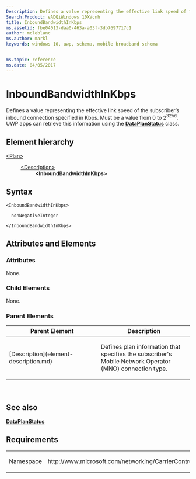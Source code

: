 ```yaml
---
Description: Defines a value representing the effective link speed of the subscriber’s inbound connection specified in Kbps. 
Search.Product: eADQiWindows 10XVcnh
title: InboundBandwidthInKbps
ms.assetid: fbe04013-daa0-463a-a03f-3db7697717c1
author: mcleblanc
ms.author: markl
keywords: windows 10, uwp, schema, mobile broadband schema


ms.topic: reference
ms.date: 04/05/2017
---
```


# InboundBandwidthInKbps


Defines a value representing the effective link speed of the subscriber’s inbound connection specified in Kbps. Must be a value from 0 to 2<sup>32nd</sup>. UWP apps can retrieve this information using the [**DataPlanStatus**](https://msdn.microsoft.com/library/windows/apps/br207256) class.

## Element hierarchy

<dl>
<dt><a href="element-plan.md">&lt;Plan&gt;</a></dt>
<dd>
<dl>
<dt><a href="element-description.md">&lt;Description&gt;</a></dt>
<dd><b>&lt;InboundBandwidthInKbps&gt;</b></dd>
</dl>
</dd>
</dl>

## Syntax

``` syntax
<InboundBandwidthInKbps>

  nonNegativeInteger

</InboundBandwidthInKbps>
```

## Attributes and Elements


### Attributes

None.

### Child Elements

None.

### Parent Elements

<table>
<colgroup>
<col width="50%" />
<col width="50%" />
</colgroup>
<thead>
<tr class="header">
<th>Parent Element</th>
<th>Description</th>
</tr>
</thead>
<tbody>
<tr class="odd">
<td>[Description](element-description.md)</td>
<td><p>Defines plan information that specifies the subscriber's Mobile Network Operator (MNO) connection type.</p></td>
</tr>
</tbody>
</table>

 

## See also


[**DataPlanStatus**](https://msdn.microsoft.com/library/windows/apps/br207256)

## Requirements

<table>
<colgroup>
<col width="50%" />
<col width="50%" />
</colgroup>
<tbody>
<tr class="odd">
<td><p>Namespace</p></td>
<td><p>http://www.microsoft.com/networking/CarrierControl/Plans/v1</p></td>
</tr>
</tbody>
</table>

 

 




